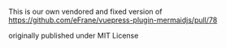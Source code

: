 This is our own vendored and fixed version of
https://github.com/eFrane/vuepress-plugin-mermaidjs/pull/78 

originally published under MIT License
